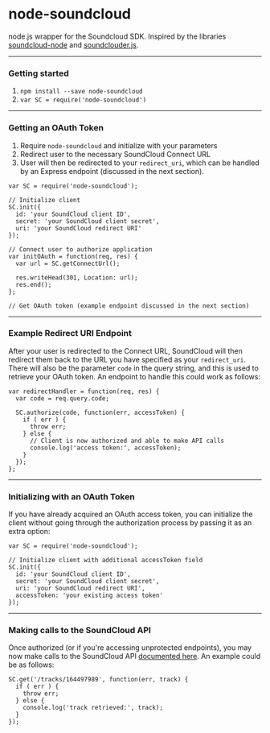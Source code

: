 node-soundcloud
===============

node.js wrapper for the Soundcloud SDK. Inspired by the libraries [soundcloud-node](https://github.com/maruf89/soundcloud-node) and [soundclouder.js](https://github.com/khilnani/soundclouder.js).

---

### Getting started

1. `npm install --save node-soundcloud`
2. `var SC = require('node-soundcloud')`

---

### Getting an OAuth Token

1. Require `node-soundcloud` and initialize with your parameters
2. Redirect user to the necessary SoundCloud Connect URL
3. User will then be redirected to your `redirect_uri`, which can be handled by an Express endpoint (discussed in the next section).

```
var SC = require('node-soundcloud');

// Initialize client
SC.init({
  id: 'your SoundCloud client ID',
  secret: 'your SoundCloud client secret',
  uri: 'your SoundCloud redirect URI'
});

// Connect user to authorize application
var initOAuth = function(req, res) {
  var url = SC.getConnectUrl();

  res.writeHead(301, Location: url);
  res.end();
};

// Get OAuth token (example endpoint discussed in the next section)
```

---

### Example Redirect URI Endpoint

After your user is redirected to the Connect URL, SoundCloud will then redirect them back to the URL you have specified as your `redirect_uri`. There will also be the parameter `code` in the query string, and this is used to retrieve your OAuth token. An endpoint to handle this could work as follows:

```
var redirectHandler = function(req, res) {
  var code = req.query.code;

  SC.authorize(code, function(err, accessToken) {
    if ( err ) {
      throw err;
    } else {
      // Client is now authorized and able to make API calls
      console.log('access token:', accessToken);
    }
  });
};
```

---

### Initializing with an OAuth Token

If you have already acquired an OAuth access token, you can initialize the client without going through the authorization process by passing it as an extra option:

```
var SC = require('node-soundcloud');

// Initialize client with additional accessToken field
SC.init({
  id: 'your SoundCloud client ID',
  secret: 'your SoundCloud client secret',
  uri: 'your SoundCloud redirect URI',
  accessToken: 'your existing access token'
});
```

---

### Making calls to the SoundCloud API

Once authorized (or if you're accessing unprotected endpoints), you may now make calls to the SoundCloud API [documented here](https://developers.soundcloud.com/docs/api/reference). An example could be as follows:

```
SC.get('/tracks/164497989', function(err, track) {
  if ( err ) {
    throw err;
  } else {
    console.log('track retrieved:', track);
  }
});
```